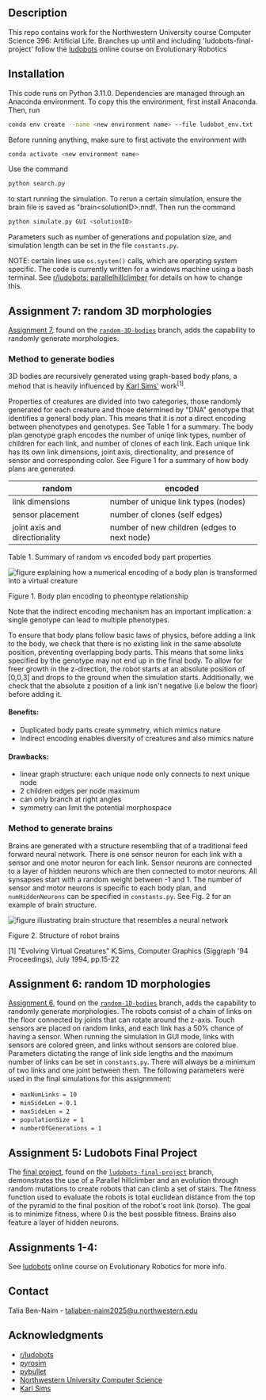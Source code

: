 ## Description

This repo contains work for the Northwestern University course Computer Science 396: Artificial Life. 
Branches up until and including 'ludobots-final-project' follow the [ludobots](https://www.reddit.com/r/ludobots/) online course on Evolutionary Robotics

## Installation

This code runs on Python 3.11.0.
Dependencies are managed through an Anaconda environment.
To copy this the environment, first install Anaconda. Then, run 
```bash
conda env create --name <new environment name> --file ludobot_env.txt
```
Before running anything, make sure to first activate the environment with
```bash
conda activate <new environment name>
```

Use the command 
```bash 
python search.py
``` 
to start running the simulation. 
To rerun a certain simulation, ensure the brain file is saved as "brain\<solutionID\>.nndf. 
Then run the command 
```bash
python simulate.py GUI <solutionID>
```
Parameters such as number of generations and population size, and simulation length can be set in the file `constants.py`.

NOTE: certain lines use `os.system()` calls, which are operating system specific.
The code is currently written for a windows machine using a bash terminal. 
See [r/ludobots: parallelhillclimber](https://www.reddit.com/r/ludobots/wiki/parallelhc/) for details on how to change this.

## Assignment 7: random 3D morphologies
[Assignment 7](https://youtube.com/shorts/HM3KmLzGZqs?feature=share), found on the [`random-3D-bodies`](https://github.com/taliabn/my-ludobots/tree/random-3D-bodies) branch, adds the capability to randomly generate morphologies.

### Method to generate bodies
3D bodies are recursively generated using graph-based body plans, a mehod that is heavily influenced by [Karl Sims'](https://www.karlsims.com/evolved-virtual-creatures.html) work<sup>[1]</sup>.

Properties of creatures are divided into two categories, those randomly generated for each creature and those determined by "DNA" genotype that identifies a general body plan. This means that it is *not* a direct encoding between phenotypes and genotypes. See Table 1  for a summary. The body plan genotype graph encodes the number of uniqe link types, number of children for each link, and number of clones of each link. Each unique link has its own link dimensions, joint axis, directionality, and presence of sensor and corresponding color. See Figure 1 for a summary of how body plans are generated. 


| random | encoded |
| ------ | ------- |
| link dimensions | number of unique link types (nodes)
| sensor placement | number of clones (self edges)
| joint axis and directionality | number of new children (edges to next node)

Table 1. Summary of random vs encoded body part properties

![figure explaining how a numerical encoding of a body plan is transformed into a virtual creature]("https://github.com/taliabn/my-ludobots/blob/random-3D-body/figures/a7-fig2.png") 

Figure 1. Body plan encoding to pheontype relationship

Note that the indirect encoding mechanism has an important implication: a single genotype can lead to multiple phenotypes. 

To ensure that body plans follow basic laws of physics, before adding a link to the body, we check that there is no existing link in the same absolute position, preventing overlapping body parts. This means that some links specified by the genotype may not end up in the final body. To allow for freer growth in the z-direction, the robot starts at an absolute position of [0,0,3] and drops to the ground when the simulation starts. Additionally, we check that the absolute z position of a link isn't negative (i.e below the floor) before adding it.


#### Benefits:
* Duplicated body parts create symmetry, which mimics nature
* Indirect encoding enables diversity of creatures and also mimics nature

#### Drawbacks:
* linear graph structure: each unique node only connects to next unique node
* 2 children edges per node maximum
* can only branch at right angles
* symmetry can limit the potential morphospace

### Method to generate brains
Brains are generated with a structure resembling that of a traditional feed forward neural network. There is one sensor neuron for each link with a sensor and one motor neuron for each link. Sensor neurons are connected to a layer of hidden neurons which are then connected to motor neurons. All synsapses start with a random weight between -1 and 1. The number of sensor and motor neurons is specific to each body plan, and `numHiddenNeurons` can be specified in `constants.py`. See Fig. 2 for an example of brain structure.

![figure illustrating brain structure that resembles a neural network]("https://github.com/taliabn/my-ludobots/blob/random-3D-body/figures/a7-fig1.png") 

Figure 2. Structure of robot brains

[1] "Evolving Virtual Creatures" K.Sims, Computer Graphics (Siggraph '94 Proceedings), July 1994, pp.15-22

## Assignment 6: random 1D morphologies
[Assignment 6](https://youtu.be/uXb1K-MACNE), found on the [`random-1D-bodies`](https://github.com/taliabn/my-ludobots/tree/random-1D-bodies) branch, adds the capability to randomly generate morphologies. The robots consist of a chain of links on the floor connected by joints that can rotate around the z-axis. Touch sensors are placed on random links, and each link has a 50% chance of having a sensor. When running the simulation in GUI mode, links with sensors are colored green, and links without sensors are colored blue. Parameters dictating the range of link side lengths and the maximum number of links can be set in `constants.py`. There will always be a minimum of two links and one joint between them. The following parameters were used in the final simulations for this assignmment:
* `maxNumLinks = 10`
* `minSideLen = 0.1`
* `maxSideLen = 2`
* `populationSize = 1`
* `numberOfGenerations = 1`


## Assignment 5: Ludobots Final Project
The [final project](https://youtu.be/qypMeX9zdyQ), found on the [`ludobots-final-project`](https://github.com/taliabn/my-ludobots/tree/ludobots-final-project) branch, demonstrates the use of a Parallel hillclimber and an evolution through random mutations to create robots that can climb a set of stairs.
The fitness function used to evaluate the robots is total euclidean distance from the top of the pyramid to the final position of the robot's root link (torso).
The goal is to minimize fitness, where 0 is the best possible fitness.
Brains also feature a layer of hidden neurons.

## Assignments 1-4:
See [ludobots](https://www.reddit.com/r/ludobots/) online course on Evolutionary Robotics for more info.

## Contact

Talia Ben-Naim - taliaben-naim2025@u.northwestern.edu

## Acknowledgments

* [r/ludobots](https://www.reddit.com/r/ludobots/)
* [pyrosim](https://github.com/ccappelle/pyrosim)
* [pybullet](https://github.com/bulletphysics/bullet3)
* [Northwestern University Computer Science](https://www.mccormick.northwestern.edu/computer-science/)
* [Karl Sims](https://www.karlsims.com/evolved-virtual-creatures.html)
